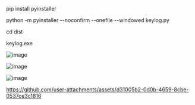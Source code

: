 pip install pyinstaller

python -m pyinstaller --noconfirm --onefile --windowed keylog.py

cd dist

keylog.exe

![image](https://github.com/user-attachments/assets/f32a015e-113c-4159-b6b1-d8b4b66b0476)

![image](https://github.com/user-attachments/assets/42186076-63d7-4a6e-ab82-8a800cb3bc27)

![image](https://github.com/user-attachments/assets/65a8b507-cf8a-4c31-a58f-daec2a852485)



https://github.com/user-attachments/assets/d31005b2-0d0b-4659-8cbe-0537ce3c1816

